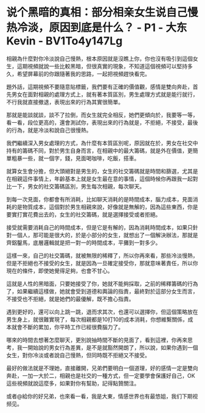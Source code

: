 # 说个黑暗的真相：部分相亲女生说自己慢热冷淡，原因到底是什么？ - P1 - 大东Kevin - BV1To4y147Lg

相親為什麼對你冷淡說自己慢熱，根本原因就是沒瞧上你，你也沒有吸引到這個女生，這期視頻就說一些比較黑暗，但很真實的現象，不知道這個視頻可以堅持多久，希望屏幕前的你跟隨著我的思路，一起把視頻趕快看完。

題外話，這期視頻不要隨意貼標籤，我們要有正確的價值觀，感情是雙向奔赴，首先男女在面對相親的處理方式上，就有著本質區別，男生處理方式就是能行就行，不行我就直接撤退，表現出來的行為其實很簡單。

那就是能談就談，談不了拉倒，而女生就完全相反，她們更傾向於，我要等一等，看一看，段位更高的，還會測試你，表現出來的行為就是，不拒絕，不接受，最後的行為，就是冷淡和說自己很慢熱。

我們繼續深入男女處理的方式，為什麼有本質區別呢，原因就在於，男女在社交中持有的籌碼不同，對於男生自身而言，在相親中的最大籌碼，就是外在價值，更簡單粗暴一些，就一個字，錢，見面喝咖啡，吃飯，搭車。

就算女生會分擔，但大頭絕對是男生的，女生的社交籌碼就是時間和篩選，尤其是在相親這件事情上，年齡基本上就是女生最在意的事情，這個時候你再跟我一起對比一下，男女的社交籌碼區別，男生每次相親，每次聊天。

到每一次見面，你都會有所消耗，比如聊天消耗的是時間成本，腦力成本，見面消耗的是物質成本，這個對於男生相親來說，好像就是無解的，因為這些東西，你是要實打實花費出去的，女生的社交籌碼，就是選擇接受或者拒絕。

接受就需要消耗自己的時間成本，但是它是有解的，因為消耗時間成本，如果只針對一個人，那可能是很大的，於是小部分的女生，就想出了一個解決辦法，那就是齊鋁鑿馬，底層邏輯就是把一對一的時間成本，平攤到一對多少。

這樣一來，自己的社交籌碼，就被無限的稀釋了，所以你再來看，那些冷淡慢熱，但是不拒絕也不接受的女生，就是因為一旦確定接受你，那就意味著責任，所以你現在的條件，即使她覺得足夠，也會不甘心。

這就是人性的黑暗面，只要她接受了你，她就不能夠採取，之前的稀釋籌碼的行為了，如果繼續這樣做，她就會受到道德和輿論的指責，最終對於這部分女生而言，不接受也不拒絕，就是她們的最優解，既不擔心指責。

遇到更好的，還可以向上跳一跳，退而求其次，也還可以選擇你，但這個策略放在男生身上，就很難實現了，每次相親都是10打10的成本消耗，你想維繫關係，成本就會不斷的累加，你平時工作已經很費腦力了。

哪來的時間去想著怎麼聊天，更別說抽時間不斷的見面了，看到這裡，你再來思考，我一開始說的男女行為差異，是不是就豁然開朗了，所以說，如果你遇到一個女生，對你冷淡或者說自己慢熱，但同時既不拒絕又不接受。

最好的做法就是不理她，直接離開，兄弟們要明白一個道理，好的感情一定是雙向奔赴，一加一大於二，相親也是社交的一種方式，但一定要學會保護好自己，OK 這些視頻就說這麼多，如果對你有幫助，記得點贊關注。

或者@給你的好兄弟，也來看一看，我是大東，情感世界也有最悠姐，我们下期视频见。